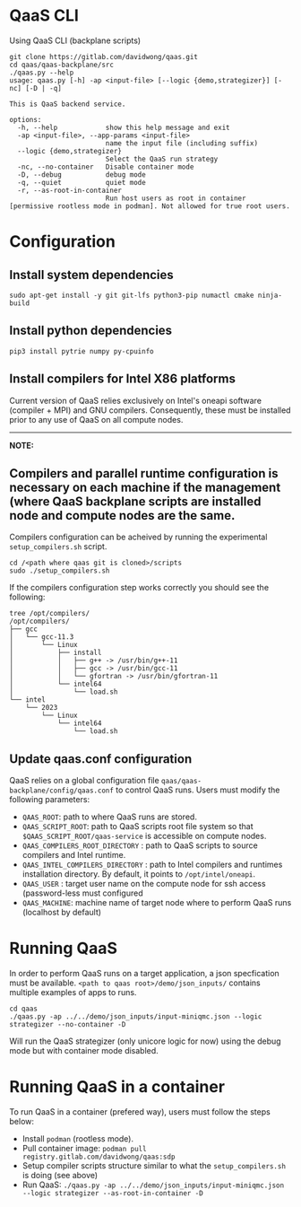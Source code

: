 # QaaS CLI
Using QaaS CLI (backplane scripts)
```
git clone https://gitlab.com/davidwong/qaas.git
cd qaas/qaas-backplane/src
./qaas.py --help
usage: qaas.py [-h] -ap <input-file> [--logic {demo,strategizer}] [-nc] [-D | -q]

This is QaaS backend service.

options:
  -h, --help            show this help message and exit
  -ap <input-file>, --app-params <input-file>
                        name the input file (including suffix)
  --logic {demo,strategizer}
                        Select the QaaS run strategy
  -nc, --no-container   Disable container mode
  -D, --debug           debug mode
  -q, --quiet           quiet mode
  -r, --as-root-in-container
                        Run host users as root in container [permissive rootless mode in podman]. Not allowed for true root users.
```

# Configuration

## Install system dependencies
```
sudo apt-get install -y git git-lfs python3-pip numactl cmake ninja-build
```

## Install python dependencies
```
pip3 install pytrie numpy py-cpuinfo
```

## Install compilers for Intel X86 platforms
Current version of QaaS relies exclusively on Intel's oneapi software (compiler + MPI) and GNU compilers. 
Consequently, these must be installed prior to any use of QaaS on all compute nodes.

---
**NOTE:**

Compilers and parallel runtime configuration is necessary on each machine if the management (where QaaS backplane scripts are installed node and compute nodes are the same.
---

Compilers configuration can be acheived by running the experimental `setup_compilers.sh` script.
```
cd /<path where qaas git is cloned>/scripts
sudo ./setup_compilers.sh
```

If the compilers configuration step works correctly you should see the following:
```
tree /opt/compilers/
/opt/compilers/
├── gcc
│   └── gcc-11.3
│       └── Linux
│           ├── install
│           │   ├── g++ -> /usr/bin/g++-11
│           │   ├── gcc -> /usr/bin/gcc-11
│           │   └── gfortran -> /usr/bin/gfortran-11
│           └── intel64
│               └── load.sh
└── intel
    └── 2023
        └── Linux
            └── intel64
                └── load.sh
```

## Update qaas.conf configuration
QaaS relies on a global configuration file `qaas/qaas-backplane/config/qaas.conf` to control QaaS runs.
Users must modify the following parameters:
- `QAAS_ROOT`: path to where QaaS runs are stored.
- `QAAS_SCRIPT_ROOT`: path to QaaS scripts root file system so that `$QAAS_SCRIPT_ROOT/qaas-service` is accessible on compute nodes.
- `QAAS_COMPILERS_ROOT_DIRECTORY` : path to QaaS scripts to source compilers and Intel runtime.
- `QAAS_INTEL_COMPILERS_DIRECTORY` : path to Intel compilers and runtimes installation directory. By default, it points to `/opt/intel/oneapi`.
- `QAAS_USER` : target user name on the compute node for ssh access (password-less must configured
- `QAAS_MACHINE`: machine name of target node where to perform QaaS runs (localhost by default)

# Running QaaS

In order to perform QaaS runs on a target application, a json specfication must be available. 
`<path to qaas root>/demo/json_inputs/` contains multiple examples of apps to runs.

```
cd qaas
./qaas.py -ap ../../demo/json_inputs/input-miniqmc.json --logic strategizer --no-container -D
```

Will run the QaaS strategizer (only unicore logic for now) using the debug mode but with container mode disabled.

# Running QaaS in a container

To run QaaS in a container (prefered way), users must follow the steps below:
- Install `podman` (rootless mode).
- Pull container image: `podman pull registry.gitlab.com/davidwong/qaas:sdp`
- Setup compiler scripts structure similar to what the `setup_compilers.sh` is doing (see above)
- Run QaaS: `./qaas.py -ap ../../demo/json_inputs/input-miniqmc.json --logic strategizer --as-root-in-container -D`

